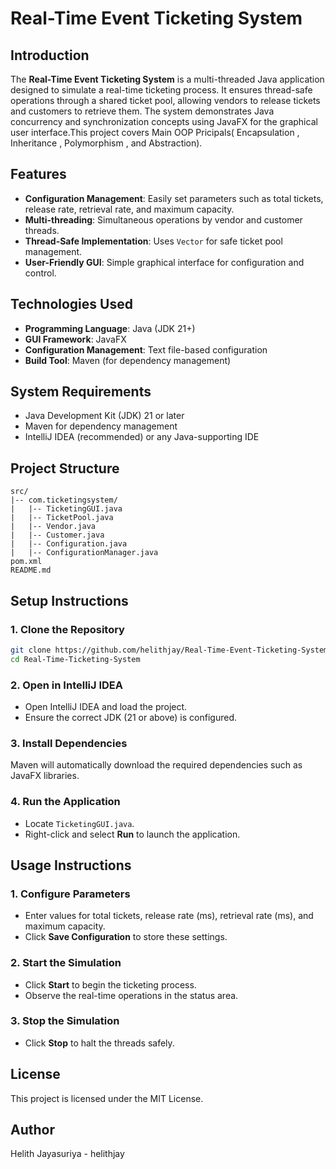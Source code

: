 # Real-Time Event Ticketing System

## Introduction
The **Real-Time Event Ticketing System** is a multi-threaded Java application designed to simulate a real-time ticketing process. It ensures thread-safe operations through a shared ticket pool, allowing vendors to release tickets and customers to retrieve them. The system demonstrates Java concurrency and synchronization concepts using JavaFX for the graphical user interface.This project covers Main OOP Pricipals( Encapsulation , Inheritance , Polymorphism , and Abstraction).

## Features
- **Configuration Management**: Easily set parameters such as total tickets, release rate, retrieval rate, and maximum capacity.
- **Multi-threading**: Simultaneous operations by vendor and customer threads.
- **Thread-Safe Implementation**: Uses `Vector` for safe ticket pool management.
- **User-Friendly GUI**: Simple graphical interface for configuration and control.

## Technologies Used
- **Programming Language**: Java (JDK 21+)
- **GUI Framework**: JavaFX
- **Configuration Management**: Text file-based configuration
- **Build Tool**: Maven (for dependency management)

## System Requirements
- Java Development Kit (JDK) 21 or later
- Maven for dependency management
- IntelliJ IDEA (recommended) or any Java-supporting IDE

## Project Structure
```
src/
|-- com.ticketingsystem/
|   |-- TicketingGUI.java
|   |-- TicketPool.java
|   |-- Vendor.java
|   |-- Customer.java
|   |-- Configuration.java
|   |-- ConfigurationManager.java
pom.xml
README.md
```

## Setup Instructions
### 1. Clone the Repository
```sh
git clone https://github.com/helithjay/Real-Time-Event-Ticketing-System.git
cd Real-Time-Ticketing-System
```

### 2. Open in IntelliJ IDEA
- Open IntelliJ IDEA and load the project.
- Ensure the correct JDK (21 or above) is configured.

### 3. Install Dependencies
Maven will automatically download the required dependencies such as JavaFX libraries.

### 4. Run the Application
- Locate `TicketingGUI.java`.
- Right-click and select **Run** to launch the application.

## Usage Instructions
### 1. Configure Parameters
- Enter values for total tickets, release rate (ms), retrieval rate (ms), and maximum capacity.
- Click **Save Configuration** to store these settings.

### 2. Start the Simulation
- Click **Start** to begin the ticketing process.
- Observe the real-time operations in the status area.

### 3. Stop the Simulation
- Click **Stop** to halt the threads safely.

## License
This project is licensed under the MIT License.

## Author
Helith Jayasuriya - helithjay

